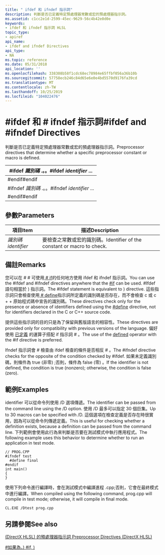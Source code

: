 ```yaml
---
title: " ifdef 和 ifndef 指示詞"
description: 判斷是否已定義特定預處理器常數或宏的預處理器指示詞。
ms.assetid: c1cc2e1d-2599-45ec-9629-56c4b42e0d0e
keywords:
- ifdef 和 ifndef 指示詞 HLSL
topic_type:
- apiref
api_name:
- ifdef and ifndef Directives
api_type:
- NA
ms.topic: reference
ms.date: 05/31/2018
api_location: ''
ms.openlocfilehash: 338308b58f1cdc68ec78984e65ffbf056a36b10b
ms.sourcegitcommit: 57758ecb246c84d65e6e0e4bd5570d9176fa39cd
ms.translationtype: MT
ms.contentlocale: zh-TW
ms.lasthandoff: 10/25/2019
ms.locfileid: "104022476"
---
```

# <a name="ifdef-and-ifndef-directives"></a><span data-ttu-id="c6eea-104">\#ifdef 和 \# ifndef 指示詞</span><span class="sxs-lookup"><span data-stu-id="c6eea-104">\#ifdef and \#ifndef Directives</span></span>

<span data-ttu-id="c6eea-105">判斷是否已定義特定預處理器常數或宏的預處理器指示詞。</span><span class="sxs-lookup"><span data-stu-id="c6eea-105">Preprocessor directives that determine whether a specific preprocessor constant or macro is defined.</span></span>



| <span data-ttu-id="c6eea-106">\#ifdef *識別碼* .。。</span><span class="sxs-lookup"><span data-stu-id="c6eea-106">\#ifdef *identifier* ...</span></span>  |
|---------------------------|
| <span data-ttu-id="c6eea-107">\#endif</span><span class="sxs-lookup"><span data-stu-id="c6eea-107">\#endif</span></span>                   |
| <span data-ttu-id="c6eea-108">\#ifndef *識別碼* .。。</span><span class="sxs-lookup"><span data-stu-id="c6eea-108">\#ifndef *identifier* ...</span></span> |
| <span data-ttu-id="c6eea-109">\#endif</span><span class="sxs-lookup"><span data-stu-id="c6eea-109">\#endif</span></span>                   |



 

## <a name="parameters"></a><span data-ttu-id="c6eea-110">參數</span><span class="sxs-lookup"><span data-stu-id="c6eea-110">Parameters</span></span>



| <span data-ttu-id="c6eea-111">項目</span><span class="sxs-lookup"><span data-stu-id="c6eea-111">Item</span></span>                                                                              | <span data-ttu-id="c6eea-112">描述</span><span class="sxs-lookup"><span data-stu-id="c6eea-112">Description</span></span>                                               |
|-----------------------------------------------------------------------------------|-----------------------------------------------------------|
| <span data-ttu-id="c6eea-113"><span id="identifier"></span><span id="IDENTIFIER"></span>*識別碼*</span><span class="sxs-lookup"><span data-stu-id="c6eea-113"><span id="identifier"></span><span id="IDENTIFIER"></span>*identifier*</span></span><br/> | <span data-ttu-id="c6eea-114">要檢查之常數或宏的識別碼。</span><span class="sxs-lookup"><span data-stu-id="c6eea-114">Identifier of the constant or macro to check.</span></span> <br/> |



 

## <a name="remarks"></a><span data-ttu-id="c6eea-115">備註</span><span class="sxs-lookup"><span data-stu-id="c6eea-115">Remarks</span></span>

<span data-ttu-id="c6eea-116">您可以在 \# \# 可使用[ \# if](dx-graphics-hlsl-appendix-pre-if.md)的任何地方使用 ifdef 和 ifndef 指示詞。</span><span class="sxs-lookup"><span data-stu-id="c6eea-116">You can use the \#ifdef and \#ifndef directives anywhere that the [\#if](dx-graphics-hlsl-appendix-pre-if.md) can be used.</span></span> <span data-ttu-id="c6eea-117">\#Ifdef 語句相當於 ) 指示詞。</span><span class="sxs-lookup"><span data-stu-id="c6eea-117">The \#ifdef statement is equivalent to ) directive.</span></span> <span data-ttu-id="c6eea-118">這些指示詞只會檢查使用[ \# define](dx-graphics-hlsl-appendix-pre-define.md)指示詞所定義的識別碼是否存在，而不會檢查 c 或 c + + 原始程式碼中宣告的識別碼。</span><span class="sxs-lookup"><span data-stu-id="c6eea-118">These directives check only for the presence or absence of identifiers defined using the [\#define](dx-graphics-hlsl-appendix-pre-define.md) directive, not for identifiers declared in the C or C++ source code.</span></span>

<span data-ttu-id="c6eea-119">提供這些指示詞的目的只是為了保留與舊版語言的相容性。</span><span class="sxs-lookup"><span data-stu-id="c6eea-119">These directives are provided only for compatibility with previous versions of the language.</span></span> <span data-ttu-id="c6eea-120">偏好使用 [已定義](dx-graphics-hlsl-appendix-pre-if.md) 的運算子搭配 if 指示詞 \# 。</span><span class="sxs-lookup"><span data-stu-id="c6eea-120">The use of the [defined](dx-graphics-hlsl-appendix-pre-if.md) operator with the \#if directive is preferred.</span></span>

<span data-ttu-id="c6eea-121">Ifndef 指示詞會 \# 檢查由 ifdef 檢查的條件是否相反 \# 。</span><span class="sxs-lookup"><span data-stu-id="c6eea-121">The \#ifndef directive checks for the opposite of the condition checked by \#ifdef.</span></span> <span data-ttu-id="c6eea-122">如果未定義識別碼，則條件為 true (非零) ;否則，條件為 false (零) 。</span><span class="sxs-lookup"><span data-stu-id="c6eea-122">If the identifier is not defined, the condition is true (nonzero); otherwise, the condition is false (zero).</span></span>

## <a name="examples"></a><span data-ttu-id="c6eea-123">範例</span><span class="sxs-lookup"><span data-stu-id="c6eea-123">Examples</span></span>

<span data-ttu-id="c6eea-124">identifier 可以從命令列使用 /D 選項傳遞。</span><span class="sxs-lookup"><span data-stu-id="c6eea-124">The identifier can be passed from the command line using the /D option.</span></span> <span data-ttu-id="c6eea-125">使用 /D 最多可以指定 30 個巨集。</span><span class="sxs-lookup"><span data-stu-id="c6eea-125">Up to 30 macros can be specified with /D.</span></span> <span data-ttu-id="c6eea-126">這個選項在檢查定義是否存在時很實用，因為可以從命令列傳遞定義。</span><span class="sxs-lookup"><span data-stu-id="c6eea-126">This is useful for checking whether a definition exists, because a definition can be passed from the command line.</span></span> <span data-ttu-id="c6eea-127">下列範例會使用此行為來判斷是否要在測試模式中執行應用程式。</span><span class="sxs-lookup"><span data-stu-id="c6eea-127">The following example uses this behavior to determine whether to run an application in test mode.</span></span>


```
// PROG.CPP
#ifndef test
  #define final
#endif
int main()
{
}
```



<span data-ttu-id="c6eea-128">使用下列命令進行編譯時，會在測試模式中編譯進程 .cpp;否則，它會在最終模式中進行編譯。</span><span class="sxs-lookup"><span data-stu-id="c6eea-128">When compiled using the following command, prog.cpp will compile in test mode; otherwise, it will compile in final mode.</span></span>


```
CL.EXE /Dtest prog.cpp
```



## <a name="see-also"></a><span data-ttu-id="c6eea-129">另請參閱</span><span class="sxs-lookup"><span data-stu-id="c6eea-129">See also</span></span>

<dl> <dt>

[<span data-ttu-id="c6eea-130"> (DirectX HLSL) 的預處理器指示詞 </span><span class="sxs-lookup"><span data-stu-id="c6eea-130">Preprocessor Directives (DirectX HLSL)</span></span>](dx-graphics-hlsl-appendix-preprocessor.md)
</dt> <dt>

[<span data-ttu-id="c6eea-131">\#如果為，) </span><span class="sxs-lookup"><span data-stu-id="c6eea-131">\#if, )</span></span>](dx-graphics-hlsl-appendix-pre-if.md)
</dt> </dl>

 

 





